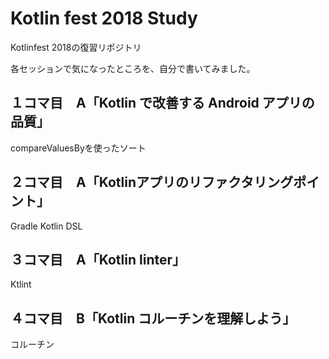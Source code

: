 # Kotlin fest 2018 Study

Kotlinfest 2018の復習リポジトリ

各セッションで気になったところを、自分で書いてみました。

## １コマ目　A「Kotlin で改善する Android アプリの品質」

compareValuesByを使ったソート

## ２コマ目　A「Kotlinアプリのリファクタリングポイント」

Gradle Kotlin DSL

## ３コマ目　A「Kotlin linter」

Ktlint

## ４コマ目　B「Kotlin コルーチンを理解しよう」

コルーチン

